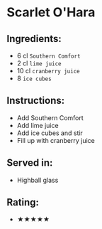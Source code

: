 # Scarlet O'Hara

## Ingredients:
- 6 cl `Southern Comfort` <!-- - 4 cl `Southern Comfort` -->
- 2 cl `lime juice`
- 10 cl `cranberry juice` <!-- 12 cl `cranberry juice` -->
- 8 `ice cubes`

## Instructions:
- Add Southern Comfort
- Add lime juice
- Add ice cubes and stir
- Fill up with cranberry juice

## Served in:
- Highball glass

## Rating:
- ★★★★★